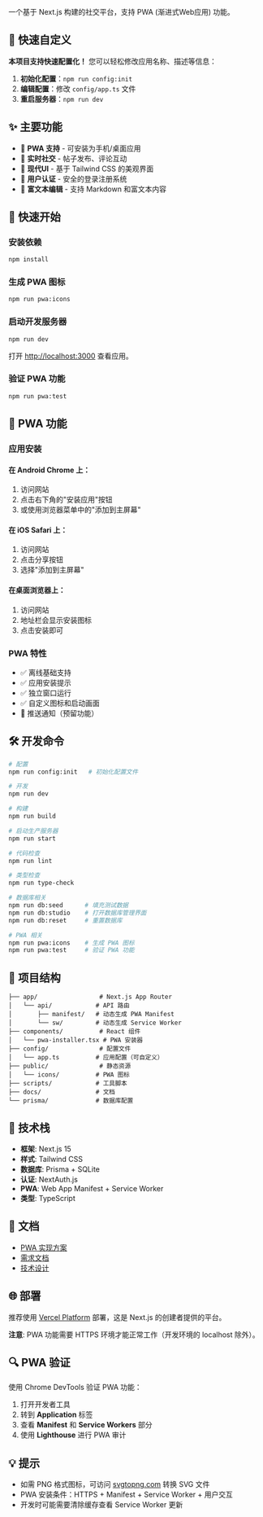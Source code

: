 一个基于 Next.js 构建的社交平台，支持 PWA (渐进式Web应用) 功能。

## 🎯 快速自定义

**本项目支持快速配置化！** 您可以轻松修改应用名称、描述等信息：

1. **初始化配置**：`npm run config:init`
2. **编辑配置**：修改 `config/app.ts` 文件
3. **重启服务器**：`npm run dev`

## ✨ 主要功能

- 📱 **PWA 支持** - 可安装为手机/桌面应用
- 💬 **实时社交** - 帖子发布、评论互动
- 🎨 **现代UI** - 基于 Tailwind CSS 的美观界面
- 🔐 **用户认证** - 安全的登录注册系统
- 📝 **富文本编辑** - 支持 Markdown 和富文本内容

## 🚀 快速开始

### 安装依赖

```bash
npm install
```

### 生成 PWA 图标

```bash
npm run pwa:icons
```

### 启动开发服务器

```bash
npm run dev
```

打开 [http://localhost:3000](http://localhost:3000) 查看应用。

### 验证 PWA 功能

```bash
npm run pwa:test
```

## 📱 PWA 功能

### 应用安装

#### 在 Android Chrome 上：
1. 访问网站
2. 点击右下角的"安装应用"按钮
3. 或使用浏览器菜单中的"添加到主屏幕"

#### 在 iOS Safari 上：
1. 访问网站
2. 点击分享按钮
3. 选择"添加到主屏幕"

#### 在桌面浏览器上：
1. 访问网站
2. 地址栏会显示安装图标
3. 点击安装即可

### PWA 特性
- ✅ 离线基础支持
- ✅ 应用安装提示
- ✅ 独立窗口运行
- ✅ 自定义图标和启动画面
- 🚧 推送通知（预留功能）

## 🛠️ 开发命令

```bash
# 配置
npm run config:init   # 初始化配置文件

# 开发
npm run dev

# 构建
npm run build

# 启动生产服务器
npm run start

# 代码检查
npm run lint

# 类型检查
npm run type-check

# 数据库相关
npm run db:seed      # 填充测试数据
npm run db:studio    # 打开数据库管理界面
npm run db:reset     # 重置数据库

# PWA 相关
npm run pwa:icons    # 生成 PWA 图标
npm run pwa:test     # 验证 PWA 功能
```

## 📁 项目结构

```
├── app/                 # Next.js App Router
│   └── api/            # API 路由
│       ├── manifest/   # 动态生成 PWA Manifest
│       └── sw/         # 动态生成 Service Worker
├── components/          # React 组件
│   └── pwa-installer.tsx # PWA 安装器
├── config/              # 配置文件
│   └── app.ts          # 应用配置（可自定义）
├── public/              # 静态资源
│   └── icons/          # PWA 图标
├── scripts/            # 工具脚本
├── docs/               # 文档
└── prisma/             # 数据库配置
```

## 🔧 技术栈

- **框架**: Next.js 15
- **样式**: Tailwind CSS
- **数据库**: Prisma + SQLite
- **认证**: NextAuth.js
- **PWA**: Web App Manifest + Service Worker
- **类型**: TypeScript

## 📖 文档

- [PWA 实现方案](./docs/3.pwa-setup.md)
- [需求文档](./docs/1.requirements.md)
- [技术设计](./docs/2.tech-design.md)

## 🌐 部署

推荐使用 [Vercel Platform](https://vercel.com/new) 部署，这是 Next.js 的创建者提供的平台。

**注意**: PWA 功能需要 HTTPS 环境才能正常工作（开发环境的 localhost 除外）。

## 🔍 PWA 验证

使用 Chrome DevTools 验证 PWA 功能：

1. 打开开发者工具
2. 转到 **Application** 标签
3. 查看 **Manifest** 和 **Service Workers** 部分
4. 使用 **Lighthouse** 进行 PWA 审计

## 💡 提示

- 如需 PNG 格式图标，可访问 [svgtopng.com](https://svgtopng.com/) 转换 SVG 文件
- PWA 安装条件：HTTPS + Manifest + Service Worker + 用户交互
- 开发时可能需要清除缓存查看 Service Worker 更新
